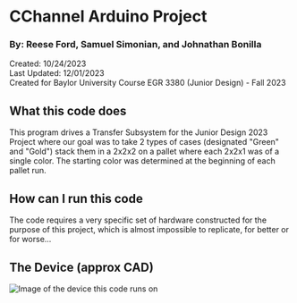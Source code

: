 # CChannel Arduino Project
### By: Reese Ford, Samuel Simonian, and Johnathan Bonilla
Created: 10/24/2023\
Last Updated: 12/01/2023\
Created for Baylor University Course EGR 3380 (Junior Design) - Fall 2023

## What this code does
This program drives a Transfer Subsystem for the Junior Design 2023 Project where our goal was to take 2 types of cases (designated "Green" and "Gold") stack them in a 2x2x2 on a pallet where each 2x2x1 was of a single color. The starting color was determined at the beginning of each pallet run.

## How can I run this code
The code requires a very specific set of hardware constructed for the purpose of this project, which is almost impossible to replicate, for better or for worse...

## The Device (approx CAD)
![Image of the device this code runs on](https://gcdnb.pbrd.co/images/toACYMVNOHfo.png?o=1)